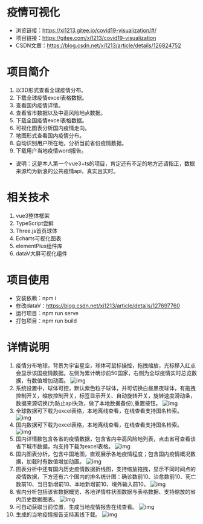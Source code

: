 # 疫情可视化
* 浏览链接：https://xi1213.gitee.io/covid19-visualization/#/
* 项目链接：https://gitee.com/xi1213/covid19-visualization
* CSDN文章：https://blog.csdn.net/xi1213/article/details/126824752
# 项目简介
1. 以3D形式查看全球疫情分布。
2. 下载全球疫情excel表格数据。
3. 查看国内疫情详情。
4. 查看省市数据以及中高风险地点数据。
5. 下载全国疫情excel表格数据。
6. 可视化图表分析国内疫情走向。
7. 地图形式查看国内疫情分布。
8. 自动识别用户所在地，分析当前省份疫情数据。
9. 下载用户当地疫情word报告。
* 说明：这是本人第一个vue3+ts的项目，肯定还有不足的地方还请指正，数据来源均为新浪的公共疫情api，真实且实时。
# 相关技术
1. vue3整体框架
2. TypeScript尝鲜
3. Three.js首页球体
4. Echarts可视化图表
5. elementPlus组件库
6. dataV大屏可视化组件
# 项目使用
* 安装依赖：npm i
* 修改dataV：https://blog.csdn.net/xi1213/article/details/127697760
* 运行项目：npm run serve
* 打包项目：npm run build
# 详情说明
1. 疫情分布地球，背景为宇宙星空，球体可鼠标操控，拖拽缩放，光标移入红点会显示该国疫情数据。左侧为累计确诊前50国家，右侧为全球疫情实时总览数据，有数值增加动画。
![img](./mdImg/1.jpg)
2. 系统设置中，球体可控，默认紫色粒子球体，并可切换白昼黑夜球体，有拖拽控制开关，缩放控制开关，标签显示开关、自动旋转开关，旋转速度滑动条，数据来源切换(为防止api失效，做了本地数据备份),重置按钮。
![img](./mdImg/2.jpg)
3. 全球数据可下载为excel表格，本地离线查看，在线查看支持国名检索。
![img](./mdImg/3.jpg)
4. 国内数据可下载为excel表格，本地离线查看，在线查看支持国名检索。
![img](./mdImg/7.jpg)
5. 国内详情数包含各省的疫情数据，包含省内中高风险地列表，点击省可查看该省下城市数据，均支持下载为excel表格。
![img](./mdImg/4.jpg)
6. 国内图表分析，包含中国地图，直观展示各地疫情程度；包含国内疫情概况数据，加载时有数值增加动画。
![img](./mdImg/5.jpg)
7. 图表分析中还有国内历史疫情数据折线图，支持缩放拖拽，显示不同时间点的疫情数据，下方还有六个国内的排名统计图：确诊数前10、治愈数前10、死亡数前10、当日新增前10、本地新增前10、境外输入前10。
![img](./mdImg/6.jpg)
8. 省内分析包括该省数据概览、各地详情柱状图数据与表格数据、支持缩放的省内历史数据图表。
![img](./mdImg/8.jpg)
9. 可自动获取当前位置，生成当地疫情报告在线查看。
![img](./mdImg/9.jpg)
10. 生成的当地疫情报告支持离线下载。
![img](./mdImg/10.jpg)